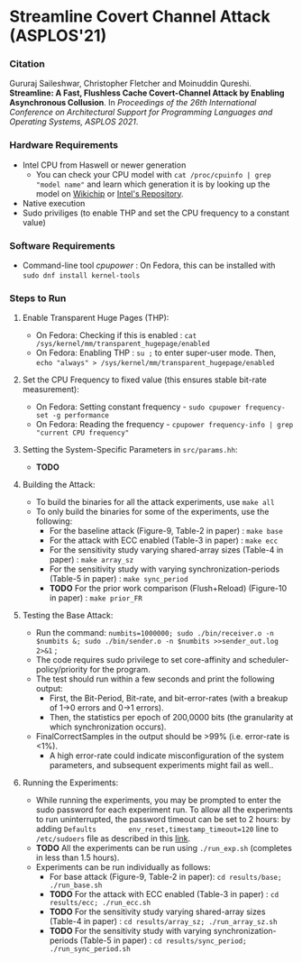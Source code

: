 # Streamline Covert Channel Attack (ASPLOS'21)

### Citation  
Gururaj Saileshwar, Christopher Fletcher and Moinuddin Qureshi. **Streamline: A Fast, Flushless Cache Covert-Channel Attack by Enabling Asynchronous Collusion**. In _Proceedings of the 26th International Conference on Architectural Support for Programming Languages and Operating Systems, ASPLOS 2021_.

### Hardware Requirements
* Intel CPU from Haswell or newer generation
    * You can check your CPU model with `cat /proc/cpuinfo | grep "model name"` and learn which generation it is by looking up the model on [Wikichip](http://wikichip.org) or [Intel's Repository](https://ark.intel.com).
* Native execution
* Sudo priviliges (to enable THP and set the CPU frequency to a constant value)  
  
### Software Requirements
* Command-line tool *cpupower* : On Fedora, this can be installed with `sudo dnf install kernel-tools`  

### Steps to Run

1. Enable Transparent Huge Pages (THP):
   - On Fedora: Checking if this is enabled : `cat /sys/kernel/mm/transparent_hugepage/enabled`  
   - On Fedora: Enabling THP : `su ;` to enter super-user mode. Then, `echo "always" > /sys/kernel/mm/transparent_hugepage/enabled`  

2. Set the CPU Frequency to fixed value (this ensures stable bit-rate measurement):
   - On Fedora: Setting constant frequency - `sudo cpupower frequency-set -g performance`
   - On Fedora: Reading the frequency - `cpupower frequency-info | grep "current CPU frequency"`

3. Setting the System-Specific Parameters in `src/params.hh`:
   - **TODO**

4. Building the Attack:
   - To build the binaries for all the attack experiments, use `make all`
   - To only build the binaries for some of the experiments, use the following:
       - For the baseline attack (Figure-9, Table-2 in paper) : `make base`
       - For the attack with ECC enabled (Table-3 in paper) : `make ecc`
       - For the sensitivity study varying shared-array sizes (Table-4 in paper) : `make array_sz`
       - For the sensitivity study with varying synchronization-periods (Table-5 in paper) : `make sync_period`
       - **TODO** For the prior work comparison (Flush+Reload) (Figure-10 in paper) : `make prior_FR`


5. Testing the Base Attack:
   - Run the command: `numbits=1000000; sudo ./bin/receiver.o -n $numbits &; sudo ./bin/sender.o -n $numbits >>sender_out.log 2>&1` ;
   - The code requires sudo privilege to set core-affinity and scheduler-policy/priority for the program.
   - The test should run within a few seconds and print the following output:
       - First, the Bit-Period, Bit-rate, and bit-error-rates (with a breakup of 1->0 errors and 0->1 errors).
       - Then, the statistics per epoch of 200,0000 bits (the granularity at which synchronization occurs).
   - FinalCorrectSamples in the output should be >99% (i.e. error-rate is <1%).
       - A high error-rate could indicate misconfiguration of the system parameters, and subsequent experiments might fail as well..  
   
5. Running the Experiments:
   - While running the experiments, you may be prompted to enter the sudo password for each experiment run. To allow all the experiments to run uninterrupted, the password timeout can be set to 2 hours: by adding `Defaults        env_reset,timestamp_timeout=120` line to `/etc/sudoers` file as described in this [link](https://www.tecmint.com/set-sudo-password-timeout-session-longer-linux/).
   - **TODO** All the experiments can be run using `./run_exp.sh` (completes in less than 1.5 hours).
   - Experiments can be run individually as follows:
       - For base attack (Figure-9, Table-2 in paper): `cd results/base; ./run_base.sh`
       - **TODO** For the attack with ECC enabled (Table-3 in paper) : `cd results/ecc; ./run_ecc.sh`
       - **TODO** For the sensitivity study varying shared-array sizes (Table-4 in paper) : `cd results/array_sz; ./run_array_sz.sh`
       - **TODO** For the sensitivity study with varying synchronization-periods (Table-5 in paper) : `cd results/sync_period; ./run_sync_period.sh`

